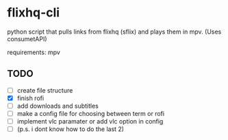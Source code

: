 # flixhq-cli
python script that pulls links from flixhq (sflix) and plays them in mpv. (Uses consumetAPI)


requirements: mpv



## TODO
- [ ] create file structure
- [x] finish rofi
- [ ] add downloads and subtitles
- [ ] make a config file for choosing between term or rofi
- [ ] implement vlc paramater or add vlc option in config
- [ ] (p.s. i dont know how to do the last 2) 

